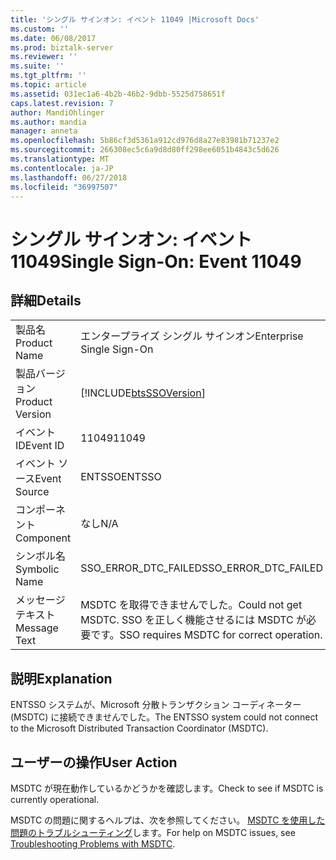 ```yaml
---
title: 'シングル サインオン: イベント 11049 |Microsoft Docs'
ms.custom: ''
ms.date: 06/08/2017
ms.prod: biztalk-server
ms.reviewer: ''
ms.suite: ''
ms.tgt_pltfrm: ''
ms.topic: article
ms.assetid: 031ec1a6-4b2b-46b2-9dbb-5525d758651f
caps.latest.revision: 7
author: MandiOhlinger
ms.author: mandia
manager: anneta
ms.openlocfilehash: 5b86cf3d5361a912cd976d8a27e83981b71237e2
ms.sourcegitcommit: 266308ec5c6a9d8d80ff298ee6051b4843c5d626
ms.translationtype: MT
ms.contentlocale: ja-JP
ms.lasthandoff: 06/27/2018
ms.locfileid: "36997507"
---
```

# <a name="single-sign-on-event-11049"></a><span data-ttu-id="7dd6b-102">シングル サインオン: イベント 11049</span><span class="sxs-lookup"><span data-stu-id="7dd6b-102">Single Sign-On: Event 11049</span></span>
## <a name="details"></a><span data-ttu-id="7dd6b-103">詳細</span><span class="sxs-lookup"><span data-stu-id="7dd6b-103">Details</span></span>  
  
|                 |                                                                |
|-----------------|----------------------------------------------------------------|
|  <span data-ttu-id="7dd6b-104">製品名</span><span class="sxs-lookup"><span data-stu-id="7dd6b-104">Product Name</span></span>   |                   <span data-ttu-id="7dd6b-105">エンタープライズ シングル サインオン</span><span class="sxs-lookup"><span data-stu-id="7dd6b-105">Enterprise Single Sign-On</span></span>                    |
| <span data-ttu-id="7dd6b-106">製品バージョン</span><span class="sxs-lookup"><span data-stu-id="7dd6b-106">Product Version</span></span> |   [!INCLUDE[btsSSOVersion](../includes/btsssoversion-md.md)]   |
|    <span data-ttu-id="7dd6b-107">イベント ID</span><span class="sxs-lookup"><span data-stu-id="7dd6b-107">Event ID</span></span>     |                             <span data-ttu-id="7dd6b-108">11049</span><span class="sxs-lookup"><span data-stu-id="7dd6b-108">11049</span></span>                              |
|  <span data-ttu-id="7dd6b-109">イベント ソース</span><span class="sxs-lookup"><span data-stu-id="7dd6b-109">Event Source</span></span>   |                             <span data-ttu-id="7dd6b-110">ENTSSO</span><span class="sxs-lookup"><span data-stu-id="7dd6b-110">ENTSSO</span></span>                             |
|    <span data-ttu-id="7dd6b-111">コンポーネント</span><span class="sxs-lookup"><span data-stu-id="7dd6b-111">Component</span></span>    |                              <span data-ttu-id="7dd6b-112">なし</span><span class="sxs-lookup"><span data-stu-id="7dd6b-112">N/A</span></span>                               |
|  <span data-ttu-id="7dd6b-113">シンボル名</span><span class="sxs-lookup"><span data-stu-id="7dd6b-113">Symbolic Name</span></span>  |                      <span data-ttu-id="7dd6b-114">SSO_ERROR_DTC_FAILED</span><span class="sxs-lookup"><span data-stu-id="7dd6b-114">SSO_ERROR_DTC_FAILED</span></span>                      |
|  <span data-ttu-id="7dd6b-115">メッセージ テキスト</span><span class="sxs-lookup"><span data-stu-id="7dd6b-115">Message Text</span></span>   | <span data-ttu-id="7dd6b-116">MSDTC を取得できませんでした。</span><span class="sxs-lookup"><span data-stu-id="7dd6b-116">Could not get MSDTC.</span></span> <span data-ttu-id="7dd6b-117">SSO を正しく機能させるには MSDTC が必要です。</span><span class="sxs-lookup"><span data-stu-id="7dd6b-117">SSO requires MSDTC for correct operation.</span></span> |
  
## <a name="explanation"></a><span data-ttu-id="7dd6b-118">説明</span><span class="sxs-lookup"><span data-stu-id="7dd6b-118">Explanation</span></span>  
 <span data-ttu-id="7dd6b-119">ENTSSO システムが、Microsoft 分散トランザクション コーディネーター (MSDTC) に接続できませんでした。</span><span class="sxs-lookup"><span data-stu-id="7dd6b-119">The ENTSSO system could not connect to the Microsoft Distributed Transaction Coordinator (MSDTC).</span></span>  
  
## <a name="user-action"></a><span data-ttu-id="7dd6b-120">ユーザーの操作</span><span class="sxs-lookup"><span data-stu-id="7dd6b-120">User Action</span></span>  
 <span data-ttu-id="7dd6b-121">MSDTC が現在動作しているかどうかを確認します。</span><span class="sxs-lookup"><span data-stu-id="7dd6b-121">Check to see if MSDTC is currently operational.</span></span>  
  
 <span data-ttu-id="7dd6b-122">MSDTC の問題に関するヘルプは、次を参照してください。 [MSDTC を使用した問題のトラブルシューティング](../core/troubleshooting-problems-with-msdtc.md)します。</span><span class="sxs-lookup"><span data-stu-id="7dd6b-122">For help on MSDTC issues, see [Troubleshooting Problems with MSDTC](../core/troubleshooting-problems-with-msdtc.md).</span></span>